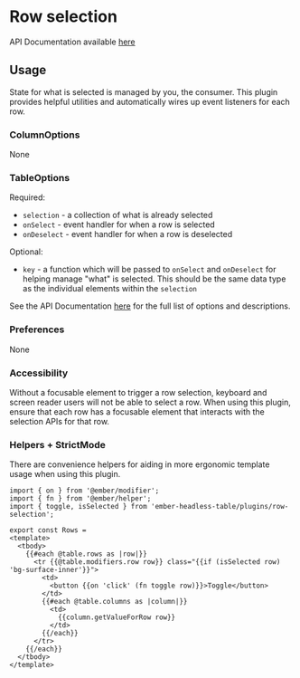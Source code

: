 # Row selection

API Documentation available [here][api-docs]

[api-docs]: /api/modules/plugins_row_selection

## Usage

State for what is selected is managed by you, the consumer.
This plugin provides helpful utilities and automatically wires up event listeners for each row.

### ColumnOptions

None


### TableOptions

Required:
 - `selection` - a collection of what is already selected
 - `onSelect` - event handler for when a row is selected
 - `onDeselect` - event handler for when a row is deselected

Optional:
  - `key` - a function which will be passed to `onSelect` and `onDeselect` for helping manage "what" is selected. This should be the same data type as the individual elements within the `selection`


See the API Documentation [here][api-docs] for the full list of options and descriptions.

### Preferences

None

### Accessibility

Without a focusable element to trigger a row selection,
keyboard and screen reader users will not be able to select a row.
When using this plugin, ensure that each row has a focusable element that interacts with the selection APIs for that row.

### Helpers + StrictMode

There are convenience helpers for aiding in more ergonomic template usage when using this plugin.

```gjs
import { on } from '@ember/modifier';
import { fn } from '@ember/helper';
import { toggle, isSelected } from 'ember-headless-table/plugins/row-selection';

export const Rows =
<template>
  <tbody>
    {{#each @table.rows as |row|}}
      <tr {{@table.modifiers.row row}} class="{{if (isSelected row) 'bg-surface-inner'}}">
        <td>
          <button {{on 'click' (fn toggle row)}}>Toggle</button>
        </td>
        {{#each @table.columns as |column|}}
          <td>
            {{column.getValueForRow row}}
          </td>
        {{/each}}
      </tr>
    {{/each}}
  </tbody>
</template>
```
